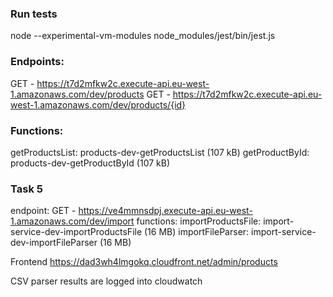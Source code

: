 ### Run tests
node --experimental-vm-modules node_modules/jest/bin/jest.js

### Endpoints:
GET - https://t7d2mfkw2c.execute-api.eu-west-1.amazonaws.com/dev/products
GET - https://t7d2mfkw2c.execute-api.eu-west-1.amazonaws.com/dev/products/{id}

### Functions:
getProductsList: products-dev-getProductsList (107 kB)
getProductById: products-dev-getProductById (107 kB)

### Task 5
endpoint: GET - https://ve4mmnsdpj.execute-api.eu-west-1.amazonaws.com/dev/import
functions:
importProductsFile: import-service-dev-importProductsFile (16 MB)
importFileParser: import-service-dev-importFileParser (16 MB)

Frontend https://dad3wh4lmgokq.cloudfront.net/admin/products

CSV parser results are logged into cloudwatch
